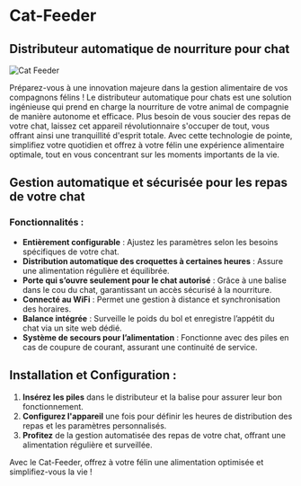 # Cat-Feeder

## Distributeur automatique de nourriture pour chat

![Cat Feeder](PXL_20240520_163435130.png)


Préparez-vous à une innovation majeure dans la gestion alimentaire de vos compagnons félins ! Le distributeur automatique pour chats est une solution ingénieuse qui prend en charge la nourriture de votre animal de compagnie de manière autonome et efficace. Plus besoin de vous soucier des repas de votre chat, laissez cet appareil révolutionnaire s'occuper de tout, vous offrant ainsi une tranquillité d'esprit totale. Avec cette technologie de pointe, simplifiez votre quotidien et offrez à votre félin une expérience alimentaire optimale, tout en vous concentrant sur les moments importants de la vie.

## Gestion automatique et sécurisée pour les repas de votre chat

### Fonctionnalités :
- **Entièrement configurable** : Ajustez les paramètres selon les besoins spécifiques de votre chat.
- **Distribution automatique des croquettes à certaines heures** : Assure une alimentation régulière et équilibrée.
- **Porte qui s’ouvre seulement pour le chat autorisé** : Grâce à une balise dans le cou du chat, garantissant un accès sécurisé à la nourriture.
- **Connecté au WiFi** : Permet une gestion à distance et synchronisation des horaires.
- **Balance intégrée** : Surveille le poids du bol et enregistre l’appétit du chat via un site web dédié.
- **Système de secours pour l’alimentation** : Fonctionne avec des piles en cas de coupure de courant, assurant une continuité de service.

## Installation et Configuration :
1. **Insérez les piles** dans le distributeur et la balise pour assurer leur bon fonctionnement.
2. **Configurez l'appareil** une fois pour définir les heures de distribution des repas et les paramètres personnalisés.
3. **Profitez** de la gestion automatisée des repas de votre chat, offrant une alimentation régulière et surveillée.

Avec le Cat-Feeder, offrez à votre félin une alimentation optimisée et simplifiez-vous la vie !
